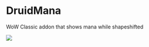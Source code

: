 # DruidMana
WoW Classic addon that shows mana while shapeshifted

<img src="https://cdn.discordapp.com/attachments/579441446998769704/586522009559760917/unknown.png">
